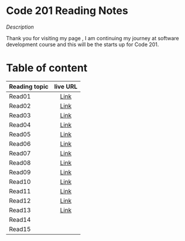 # Code 201 Reading Notes

*Description*

Thank you for visiting my page , I am continuing my journey at software development course and this will be the starts up for Code 201.

# Table of content 

| Reading topic       | live URL |
| :---        |    :----:   |       
| Read01   | [Link](https://ansamlahham.github.io/readingnotes201/class-01) | 
| Read02   | [Link](https://ansamlahham.github.io/readingnotes201/class-02) |
| Read03   |[Link](https://ansamlahham.github.io/readingnotes201/class-03)  |
| Read04   | [Link](https://ansamlahham.github.io/readingnotes201/class-04)   | 
| Read05   |  [Link](https://ansamlahham.github.io/readingnotes201/class-05)    |
| Read06   |   [Link](https://ansamlahham.github.io/readingnotes201/class-06)    |
| Read07   | [Link](https://ansamlahham.github.io/readingnotes201/class-07)     | 
| Read08   |[Link](https://ansamlahham.github.io/readingnotes201/class-08)      |
| Read09   |  [Link](https://ansamlahham.github.io/readingnotes201/class-09)   | 
| Read10   |  [Link](https://ansamlahham.github.io/readingnotes201/class-10)     |
| Read11   |   [Link](https://ansamlahham.github.io/readingnotes201/class-11) |
| Read12   |   [Link](https://ansamlahham.github.io/readingnotes201/class-12) | 
| Read13   | [Link](https://ansamlahham.github.io/readingnotes201/class-13)    |
| Read14   |  
| Read15   |    | 

